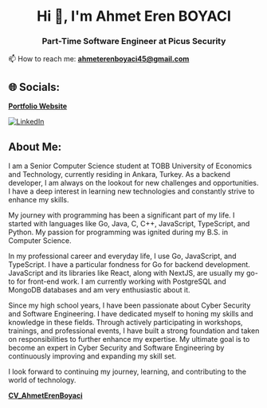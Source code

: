 <h1 align="center">Hi 👋, I'm Ahmet Eren BOYACI</h1>
<h3 align="center">Part-Time Software Engineer at Picus Security</h3>

📫 How to reach me: **ahmeterenboyaci45@gmail.com**

## 🌐 Socials:
**[Portfolio Website](https://nextjs-ahmeterenboyaci-com-5q5n.vercel.app)**

[![LinkedIn](https://img.shields.io/badge/LinkedIn-%230077B5.svg?logo=linkedin&logoColor=white)](https://linkedin.com/in/ahmet-eren-boyaci-99a943192)

## About Me:

I am a Senior Computer Science student at TOBB University of Economics and Technology, currently residing in Ankara, Turkey. As a backend developer, I am always on the lookout for new challenges and opportunities. I have a deep interest in learning new technologies and constantly strive to enhance my skills.

My journey with programming has been a significant part of my life. I started with languages like Go, Java, C, C++, JavaScript, TypeScript, and Python. My passion for programming was ignited during my B.S. in Computer Science.

In my professional career and everyday life, I use Go, JavaScript, and TypeScript. I have a particular fondness for Go for backend development. JavaScript and its libraries like React, along with NextJS, are usually my go-to for front-end work. I am currently working with PostgreSQL and MongoDB databases and am very enthusiastic about it.

Since my high school years, I have been passionate about Cyber Security and Software Engineering. I have dedicated myself to honing my skills and knowledge in these fields. Through actively participating in workshops, trainings, and professional events, I have built a strong foundation and taken on responsibilities to further enhance my expertise. My ultimate goal is to become an expert in Cyber Security and Software Engineering by continuously improving and expanding my skill set.

I look forward to continuing my journey, learning, and contributing to the world of technology.

**[CV_AhmetErenBoyaci](https://github.com/aeboyaci/aeboyaci/files/11879838/CV_AhmetErenBoyaci-2.pdf)**
